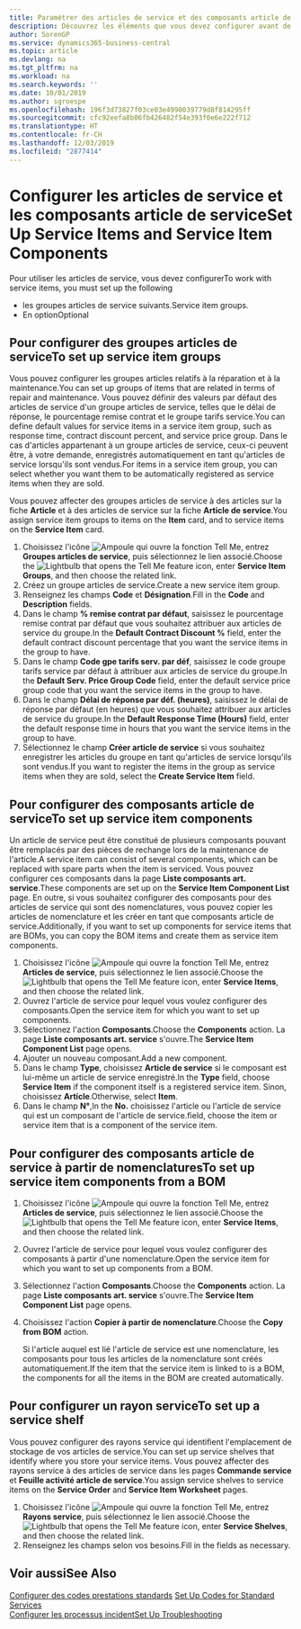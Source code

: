 ```yaml
---
title: Paramétrer des articles de service et des composants article de service | Microsoft Docs
description: Découvrez les éléments que vous devez configurer avant de pouvoir utiliser des articles de service, notamment les valeurs par défaut telles que le délai de réponse, le pourcentage remise contrat et le groupe tarifs service.
author: SorenGP
ms.service: dynamics365-business-central
ms.topic: article
ms.devlang: na
ms.tgt_pltfrm: na
ms.workload: na
ms.search.keywords: ''
ms.date: 10/01/2019
ms.author: sgroespe
ms.openlocfilehash: 196f3d73827f03ce03e4990039779d8f814295ff
ms.sourcegitcommit: cfc92eefa8b06fb426482f54e393f0e6e222f712
ms.translationtype: HT
ms.contentlocale: fr-CH
ms.lasthandoff: 12/03/2019
ms.locfileid: "2877414"
---
```

# <a name="set-up-service-items-and-service-item-components"></a><span data-ttu-id="1ff37-103">Configurer les articles de service et les composants article de service</span><span class="sxs-lookup"><span data-stu-id="1ff37-103">Set Up Service Items and Service Item Components</span></span>
<span data-ttu-id="1ff37-104">Pour utiliser les articles de service, vous devez configurer</span><span class="sxs-lookup"><span data-stu-id="1ff37-104">To work with service items, you must set up the following</span></span>

* <span data-ttu-id="1ff37-105">les groupes articles de service suivants.</span><span class="sxs-lookup"><span data-stu-id="1ff37-105">Service item groups.</span></span>
* <span data-ttu-id="1ff37-106">En option</span><span class="sxs-lookup"><span data-stu-id="1ff37-106">Optional</span></span>

## <a name="to-set-up-service-item-groups"></a><span data-ttu-id="1ff37-107">Pour configurer des groupes articles de service</span><span class="sxs-lookup"><span data-stu-id="1ff37-107">To set up service item groups</span></span>
<span data-ttu-id="1ff37-108">Vous pouvez configurer les groupes articles relatifs à la réparation et à la maintenance.</span><span class="sxs-lookup"><span data-stu-id="1ff37-108">You can set up groups of items that are related in terms of repair and maintenance.</span></span> <span data-ttu-id="1ff37-109">Vous pouvez définir des valeurs par défaut des articles de service d'un groupe articles de service, telles que le délai de réponse, le pourcentage remise contrat et le groupe tarifs service.</span><span class="sxs-lookup"><span data-stu-id="1ff37-109">You can define default values for service items in a service item group, such as response time, contract discount percent, and service price group.</span></span> <span data-ttu-id="1ff37-110">Dans le cas d'articles appartenant à un groupe articles de service, ceux-ci peuvent être, à votre demande, enregistrés automatiquement en tant qu'articles de service lorsqu'ils sont vendus.</span><span class="sxs-lookup"><span data-stu-id="1ff37-110">For items in a service item group, you can select whether you want them to be automatically registered as service items when they are sold.</span></span>  

<span data-ttu-id="1ff37-111">Vous pouvez affecter des groupes articles de service à des articles sur la fiche **Article** et à des articles de service sur la fiche **Article de service**.</span><span class="sxs-lookup"><span data-stu-id="1ff37-111">You assign service item groups to items on the **Item** card, and to service items on the **Service Item** card.</span></span>  

1. <span data-ttu-id="1ff37-112">Choisissez l'icône ![Ampoule qui ouvre la fonction Tell Me](media/ui-search/search_small.png "Dites-moi ce que vous voulez faire"), entrez **Groupes articles de service**, puis sélectionnez le lien associé.</span><span class="sxs-lookup"><span data-stu-id="1ff37-112">Choose the ![Lightbulb that opens the Tell Me feature](media/ui-search/search_small.png "Tell me what you want to do") icon, enter **Service Item Groups**, and then choose the related link.</span></span>  
2. <span data-ttu-id="1ff37-113">Créez un groupe articles de service.</span><span class="sxs-lookup"><span data-stu-id="1ff37-113">Create a new service item group.</span></span>  
3. <span data-ttu-id="1ff37-114">Renseignez les champs **Code** et **Désignation**.</span><span class="sxs-lookup"><span data-stu-id="1ff37-114">Fill in the **Code** and **Description** fields.</span></span>  
4. <span data-ttu-id="1ff37-115">Dans le champ **% remise contrat par défaut**, saisissez le pourcentage remise contrat par défaut que vous souhaitez attribuer aux articles de service du groupe.</span><span class="sxs-lookup"><span data-stu-id="1ff37-115">In the **Default Contract Discount %** field, enter the default contract discount percentage that you want the service items in the group to have.</span></span>  
5. <span data-ttu-id="1ff37-116">Dans le champ **Code gpe tarifs serv. par déf**, saisissez le code groupe tarifs service par défaut à attribuer aux articles de service du groupe.</span><span class="sxs-lookup"><span data-stu-id="1ff37-116">In the **Default Serv. Price Group Code** field, enter the default service price group code that you want the service items in the group to have.</span></span>  
6. <span data-ttu-id="1ff37-117">Dans le champ **Délai de réponse par déf. (heures)**, saisissez le délai de réponse par défaut (en heures) que vous souhaitez attribuer aux articles de service du groupe.</span><span class="sxs-lookup"><span data-stu-id="1ff37-117">In the **Default Response Time (Hours)** field, enter the default response time in hours that you want the service items in the group to have.</span></span>  
7. <span data-ttu-id="1ff37-118">Sélectionnez le champ **Créer article de service** si vous souhaitez enregistrer les articles du groupe en tant qu'articles de service lorsqu'ils sont vendus.</span><span class="sxs-lookup"><span data-stu-id="1ff37-118">If you want to register the items in the group as service items when they are sold, select the **Create Service Item** field.</span></span>  

## <a name="to-set-up-service-item-components"></a><span data-ttu-id="1ff37-119">Pour configurer des composants article de service</span><span class="sxs-lookup"><span data-stu-id="1ff37-119">To set up service item components</span></span>
<span data-ttu-id="1ff37-120">Un article de service peut être constitué de plusieurs composants pouvant être remplacés par des pièces de rechange lors de la maintenance de l'article.</span><span class="sxs-lookup"><span data-stu-id="1ff37-120">A service item can consist of several components, which can be replaced with spare parts when the item is serviced.</span></span> <span data-ttu-id="1ff37-121">Vous pouvez configurer ces composants dans la page **Liste composants art. service**.</span><span class="sxs-lookup"><span data-stu-id="1ff37-121">These components are set up on the **Service Item Component List** page.</span></span> <span data-ttu-id="1ff37-122">En outre, si vous souhaitez configurer des composants pour des articles de service qui sont des nomenclatures, vous pouvez copier les articles de nomenclature et les créer en tant que composants article de service.</span><span class="sxs-lookup"><span data-stu-id="1ff37-122">Additionally, if you want to set up components for service items that are BOMs, you can copy the BOM items and create them as service item components.</span></span>

1. <span data-ttu-id="1ff37-123">Choisissez l'icône ![Ampoule qui ouvre la fonction Tell Me](media/ui-search/search_small.png "Dites-moi ce que vous voulez faire"), entrez **Articles de service**, puis sélectionnez le lien associé.</span><span class="sxs-lookup"><span data-stu-id="1ff37-123">Choose the ![Lightbulb that opens the Tell Me feature](media/ui-search/search_small.png "Tell me what you want to do") icon, enter **Service Items**, and then choose the related link.</span></span>
2. <span data-ttu-id="1ff37-124">Ouvrez l'article de service pour lequel vous voulez configurer des composants.</span><span class="sxs-lookup"><span data-stu-id="1ff37-124">Open the service item for which you want to set up components.</span></span>  
3. <span data-ttu-id="1ff37-125">Sélectionnez l'action **Composants**.</span><span class="sxs-lookup"><span data-stu-id="1ff37-125">Choose the **Components** action.</span></span> <span data-ttu-id="1ff37-126">La page **Liste composants art. service** s'ouvre.</span><span class="sxs-lookup"><span data-stu-id="1ff37-126">The **Service Item Component List** page opens.</span></span>  
4. <span data-ttu-id="1ff37-127">Ajouter un nouveau composant.</span><span class="sxs-lookup"><span data-stu-id="1ff37-127">Add a new component.</span></span>  
5. <span data-ttu-id="1ff37-128">Dans le champ **Type**, choisissez **Article de service** si le composant est lui-même un article de service enregistré.</span><span class="sxs-lookup"><span data-stu-id="1ff37-128">In the **Type** field, choose **Service Item** if the component itself is a registered service item.</span></span> <span data-ttu-id="1ff37-129">Sinon, choisissez **Article**.</span><span class="sxs-lookup"><span data-stu-id="1ff37-129">Otherwise, select **Item**.</span></span>  
6. <span data-ttu-id="1ff37-130">Dans le champ **N°**,</span><span class="sxs-lookup"><span data-stu-id="1ff37-130">In the **No.**</span></span> <span data-ttu-id="1ff37-131">choisissez l'article ou l'article de service qui est un composant de l'article de service.</span><span class="sxs-lookup"><span data-stu-id="1ff37-131">field, choose the item or service item that is a component of the service item.</span></span>  

## <a name="to-set-up-service-item-components-from-a-bom"></a><span data-ttu-id="1ff37-132">Pour configurer des composants article de service à partir de nomenclatures</span><span class="sxs-lookup"><span data-stu-id="1ff37-132">To set up service item components from a BOM</span></span>
1.  <span data-ttu-id="1ff37-133">Choisissez l'icône ![Ampoule qui ouvre la fonction Tell Me](media/ui-search/search_small.png "Dites-moi ce que vous voulez faire"), entrez **Articles de service**, puis sélectionnez le lien associé.</span><span class="sxs-lookup"><span data-stu-id="1ff37-133">Choose the ![Lightbulb that opens the Tell Me feature](media/ui-search/search_small.png "Tell me what you want to do") icon, enter **Service Items**, and then choose the related link.</span></span>  
2. <span data-ttu-id="1ff37-134">Ouvrez l'article de service pour lequel vous voulez configurer des composants à partir d'une nomenclature.</span><span class="sxs-lookup"><span data-stu-id="1ff37-134">Open the service item for which you want to set up components from a BOM.</span></span>  
3. <span data-ttu-id="1ff37-135">Sélectionnez l'action **Composants**.</span><span class="sxs-lookup"><span data-stu-id="1ff37-135">Choose the **Components** action.</span></span> <span data-ttu-id="1ff37-136">La page **Liste composants art. service** s'ouvre.</span><span class="sxs-lookup"><span data-stu-id="1ff37-136">The **Service Item Component List** page opens.</span></span>  
4. <span data-ttu-id="1ff37-137">Choisissez l'action **Copier à partir de nomenclature**.</span><span class="sxs-lookup"><span data-stu-id="1ff37-137">Choose the **Copy from BOM** action.</span></span>  

    <span data-ttu-id="1ff37-138">Si l'article auquel est lié l'article de service est une nomenclature, les composants pour tous les articles de la nomenclature sont créés automatiquement.</span><span class="sxs-lookup"><span data-stu-id="1ff37-138">If the item that the service item is linked to is a BOM, the components for all the items in the BOM are created automatically.</span></span>  

## <a name="to-set-up-a-service-shelf"></a><span data-ttu-id="1ff37-139">Pour configurer un rayon service</span><span class="sxs-lookup"><span data-stu-id="1ff37-139">To set up a service shelf</span></span>
<span data-ttu-id="1ff37-140">Vous pouvez configurer des rayons service qui identifient l'emplacement de stockage de vos articles de service.</span><span class="sxs-lookup"><span data-stu-id="1ff37-140">You can set up service shelves that identify where you store your service items.</span></span> <span data-ttu-id="1ff37-141">Vous pouvez affecter des rayons service à des articles de service dans les pages **Commande service** et **Feuille activité article de service**.</span><span class="sxs-lookup"><span data-stu-id="1ff37-141">You assign service shelves to service items on the **Service Order** and **Service Item Worksheet** pages.</span></span>  

1. <span data-ttu-id="1ff37-142">Choisissez l'icône ![Ampoule qui ouvre la fonction Tell Me](media/ui-search/search_small.png "Dites-moi ce que vous voulez faire"), entrez **Rayons service**, puis sélectionnez le lien associé.</span><span class="sxs-lookup"><span data-stu-id="1ff37-142">Choose the ![Lightbulb that opens the Tell Me feature](media/ui-search/search_small.png "Tell me what you want to do") icon, enter **Service Shelves**, and then choose the related link.</span></span>
2. <span data-ttu-id="1ff37-143">Renseignez les champs selon vos besoins.</span><span class="sxs-lookup"><span data-stu-id="1ff37-143">Fill in the fields as necessary.</span></span>

## <a name="see-also"></a><span data-ttu-id="1ff37-144">Voir aussi</span><span class="sxs-lookup"><span data-stu-id="1ff37-144">See Also</span></span>
<span data-ttu-id="1ff37-145">[Configurer des codes prestations standards](service-how-setup-service-coding.md) </span><span class="sxs-lookup"><span data-stu-id="1ff37-145">[Set Up Codes for Standard Services](service-how-setup-service-coding.md) </span></span>  
[<span data-ttu-id="1ff37-146">Configurer les processus incident</span><span class="sxs-lookup"><span data-stu-id="1ff37-146">Set Up Troubleshooting</span></span>](service-how-setup-troubleshooting.md)
